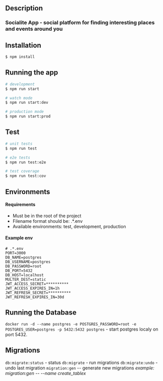 ## Description

### Socialite App - social platform for finding interesting places and events around you

## Installation

```bash
$ npm install
```

## Running the app

```bash
# development
$ npm run start

# watch mode
$ npm run start:dev

# production mode
$ npm run start:prod
```

## Test

```bash
# unit tests
$ npm run test

# e2e tests
$ npm run test:e2e

# test coverage
$ npm run test:cov
```

## Environments

#### Requirements

- Must be in the root of the project
- Filename format should be: .\*.env
- Available environments: test, development, production

#### Example env

```
# .*.env
PORT=3000
DB_NAME=postgres
DB_USERNAME=postgres
DB_PASSWORD=root
DB_PORT=5432
DB_HOST=localhost
MULTER_DEST=static
JWT_ACCESS_SECRET=**********
JWT_ACCESS_EXPIRES_IN=1h
JWT_REFRESH_SECRET=**********
JWT_REFRESH_EXPIRES_IN=30d
```

## Running the Database

`docker run -d --name postgres -e POSTGRES_PASSWORD=root -e POSTGRES_USER=postgres -p 5432:5432 postgres` - start postgres localy on port 5432.

## Migrations
`db:migrate:status` - status
`db:migrate` - run migrations
`db:migrate:undo` - undo last migration
`migration:gen` -- generate new migrations *example: migration:gen -- --name create_tablex*